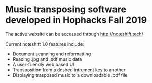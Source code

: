 # Music transposing software developed in Hophacks Fall 2019
The active website can be accessed through http://noteshift.tech/

Current noteshift 1.0 features include:
- Document scanning and reformatting
- Reading .jpg and .pdf music data
- A user-friendly web based UI
- Transposition from a desired intrument key to another
- Displaying trasposed music to a downloadable .pdf file
